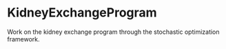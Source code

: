 # KidneyExchangeProgram
Work on the kidney exchange program through the stochastic optimization framework.
